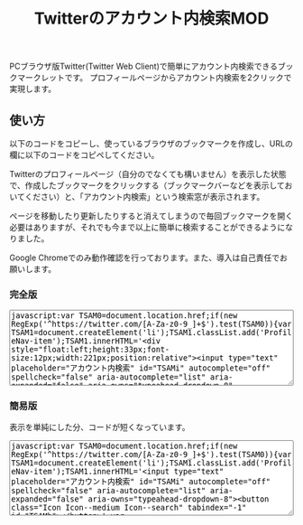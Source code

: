 ﻿---
layout: default
title: Twitterのアカウント内検索MOD
---

PCブラウザ版Twitter(Twitter Web Client)で簡単にアカウント内検索できるブックマークレットです。
プロフィールページからアカウント内検索を2クリックで実現します。

## 使い方

以下のコードをコピーし、使っているブラウザのブックマークを作成し、URLの欄に以下のコードをコピペしてください。

Twitterのプロフィールページ（自分のでなくても構いません）を表示した状態で、作成したブックマークをクリックする（ブックマークバーなどを表示しておいてください）と、「アカウント内検索」という検索窓が表示されます。

ページを移動したり更新したりすると消えてしまうので毎回ブックマークを開く必要はありますが、それでも今まで以上に簡単に検索することができるようになりました。

Google Chromeでのみ動作確認を行っております。また、導入は自己責任でお願いします。

### 完全版
<textarea style="width:100%; height:10em" readonly>
javascript:var TSAM0=document.location.href;if(new RegExp('^https://twitter.com/[A-Za-z0-9_]+$').test(TSAM0)){var TSAM1=document.createElement('li');TSAM1.classList.add('ProfileNav-item');TSAM1.innerHTML='<div style="float:left;height:33px;font-size:12px;width:221px;position:relative"><input type="text" placeholder="アカウント内検索" id="TSAMi" autocomplete="off" spellcheck="false" aria-autocomplete="list" aria-expanded="false" aria-owns="typeahead-dropdown-8" style="background-color:#f5f8fa;border-radius:21px;border:1px solid #e6ecf0;-moz-box-sizing:border-box;box-sizing:border-box;color:#14171a;display:block;font-size:12px;height:32px;line-height:16px;padding:8px 32px 8px 12px;transition:all .2s ease-in-out;width:100%"><span style="cursor:pointer;display:block;height:26px;position:absolute;right:3px;top:6px;width:26px"><button class="Icon Icon--medium Icon--search" tabindex="-1" id="TSAMb" style="color:#66757f"></button></span></div>';var TSAM2=document.getElementsByClassName('ProfileNav-list')[0];TSAM2.insertBefore(TSAM1,TSAM2.lastChild);var TSAM3=function(){document.location.href='https://twitter.com/search?q=from:@'+/[A-Za-z0-9_]+$/.exec(TSAM0)[0]+' '+document.getElementById('TSAMi').value};document.getElementById('TSAMb').onclick=TSAM3;document.getElementById('TSAMi').onkeydown=function(e){if(e.keyCode==13)TSAM3()}}
</textarea>

### 簡易版
表示を単純にした分、コードが短くなっています。

<textarea style="width:100%; height:10em" readonly>
javascript:var TSAM0=document.location.href;if(new RegExp('^https://twitter.com/[A-Za-z0-9_]+$').test(TSAM0)){var TSAM1=document.createElement('li');TSAM1.classList.add('ProfileNav-item');TSAM1.innerHTML='<input type="text" placeholder="アカウント内検索" id="TSAMi" autocomplete="off" spellcheck="false" aria-autocomplete="list" aria-expanded="false" aria-owns="typeahead-dropdown-8"><button class="Icon Icon--medium Icon--search" tabindex="-1" id="TSAMb"></button>';var TSAM2=document.getElementsByClassName('ProfileNav-list')[0];TSAM2.insertBefore(TSAM1,TSAM2.lastChild);var TSAM3=function(){document.location.href='https://twitter.com/search?q=from:@'+/[A-Za-z0-9_]+$/.exec(TSAM0)[0]+' '+document.getElementById('TSAMi').value};document.getElementById('TSAMb').onclick=TSAM3;document.getElementById('TSAMi').onkeydown=function(e){if(e.keyCode==13)TSAM3()}}
</textarea>
